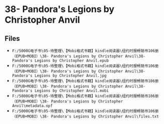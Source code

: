 # 38- Pandora's Legions by Christopher Anvil

## Files

- `F:/5000G电子书\05-待整理\【Mobi格式书籍】kindle阅读器\纽约时报畅销书106册（EPUB+MOBI）\38- Pandora's Legions by Christopher Anvil\38- Pandora's Legions by Christopher Anvil.epub`
- `F:/5000G电子书\05-待整理\【Mobi格式书籍】kindle阅读器\纽约时报畅销书106册（EPUB+MOBI）\38- Pandora's Legions by Christopher Anvil\38- Pandora's Legions by Christopher Anvil.jpg`
- `F:/5000G电子书\05-待整理\【Mobi格式书籍】kindle阅读器\纽约时报畅销书106册（EPUB+MOBI）\38- Pandora's Legions by Christopher Anvil\38- Pandora's Legions by Christopher Anvil.mobi`
- `F:/5000G电子书\05-待整理\【Mobi格式书籍】kindle阅读器\纽约时报畅销书106册（EPUB+MOBI）\38- Pandora's Legions by Christopher Anvil\metadata.opf`
- `F:/5000G电子书\05-待整理\【Mobi格式书籍】kindle阅读器\纽约时报畅销书106册（EPUB+MOBI）\38- Pandora's Legions by Christopher Anvil\files.txt`
